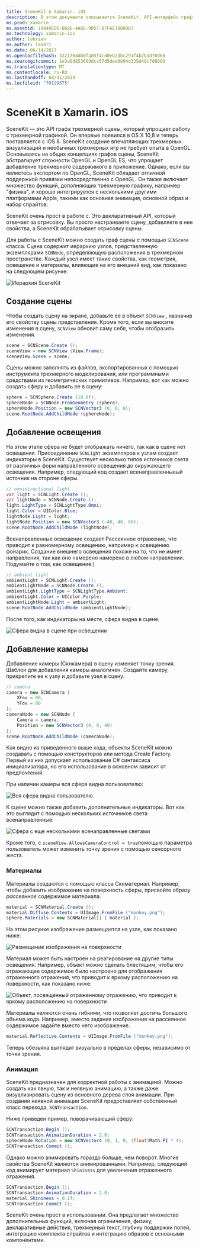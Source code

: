 ```yaml
---
title: SceneKit в Xamarin. iOS
description: В этом документе описывается SceneKit, API-интерфейс графа трехмерной сцены, который упрощает работу с трехмерной графикой за счет абстракции сложностей OpenGL.
ms.prod: xamarin
ms.assetid: 19049ED5-B68E-4A0E-9D57-B7FAE3BB8987
ms.technology: xamarin-ios
author: lobrien
ms.author: laobri
ms.date: 06/14/2017
ms.openlocfilehash: 3221764db0fa85f4cd0eb2dbc291f4b7b1d70d66
ms.sourcegitcommit: 1e3a0d853669dcc57d5dee0894d325d40c7d8009
ms.translationtype: MT
ms.contentlocale: ru-RU
ms.lasthandoff: 08/31/2019
ms.locfileid: "70199575"
---
```

# <a name="scenekit-in-xamarinios"></a>SceneKit в Xamarin. iOS

SceneKit — это API графа трехмерной сцены, который упрощает работу с трехмерной графикой. Он впервые появился в OS X 10,8 и теперь поставляется с iOS 8. SceneKit создание впечатляющих трехмерных визуализаций и необычных трехмерных игр не требует опыта в OpenGL. Основываясь на общих концепциях графов сцены, SceneKit абстрагирует сложности OpenGL и OpenGL ES, что упрощает добавление трехмерного содержимого в приложение. Однако, если вы являетесь экспертом по OpenGL, SceneKit обладает отличной поддержкой привязки непосредственно с OpenGL. Он также включает множество функций, дополняющих трехмерную графику, например "физика", и хорошо интегрируется с несколькими другими платформами Apple, такими как основная анимация, основной образ и набор спрайтов.

SceneKit очень прост в работе с. Это декларативный API, который отвечает за отрисовку. Вы просто настраиваете сцену, добавляете в нее свойства, а SceneKit обрабатывает отрисовку сцены.

Для работы с SceneKit можно создать граф сцены с помощью `SCNScene` класса. Сцена содержит иерархию узлов, представленную экземплярами `SCNNode`, определяющую расположения в трехмерном пространстве. Каждый узел имеет такие свойства, как геометрия, освещение и материалы, влияющие на его внешний вид, как показано на следующем рисунке:

![](scenekit-images/image7.png "Иерархия SceneKit")

## <a name="create-a-scene"></a>Создание сцены

Чтобы создать сцену на экране, добавьте ее в объект `SCNView` , назначив его свойству сцены представления. Кроме того, если вы вносите изменения в сцену, `SCNView` обновит саму себя, чтобы отобразить изменения.

```csharp
scene = SCNScene.Create ();
sceneView = new SCNView (View.Frame);
sceneView.Scene = scene;
```

Сцены можно заполнять из файлов, экспортированных с помощью инструмента трехмерного моделирования, или программными средствами из геометрических примитивов. Например, вот как можно создать сферу и добавить ее в сцену:

```csharp
sphere = SCNSphere.Create (10.0f);
sphereNode = SCNNode.FromGeometry (sphere);
sphereNode.Position = new SCNVector3 (0, 0, 0);
scene.RootNode.AddChildNode (sphereNode);
```

## <a name="adding-light"></a>Добавление освещения

На этом этапе сфера не будет отображать ничего, так как в сцене нет освещения. Присоединение `SCNLight` экземпляров к узлам создает индикаторы в SceneKit. Существует несколько типов источников света от различных форм направленного освещения до окружающего освещения. Например, следующий код создает всенаправленныеый источник на стороне сферы.

```csharp
// omnidirectional light
var light = SCNLight.Create ();
var lightNode = SCNNode.Create ();
light.LightType = SCNLightType.Omni;
light.Color = UIColor.Blue;
lightNode.Light = light;
lightNode.Position = new SCNVector3 (-40, 40, 60);
scene.RootNode.AddChildNode (lightNode);
```

Всенаправленные освещение создает Рассеянное отражение, что приводит к равномерному освещению, например к освещению фонарик. Создание внешнего освещения похоже на то, что не имеет направления, так как оно намерено намерено в любом направлении. Подумайте о том, как освещение:)

```csharp
// ambient light
ambientLight = SCNLight.Create ();
ambientLightNode = SCNNode.Create ();
ambientLight.LightType = SCNLightType.Ambient;
ambientLight.Color = UIColor.Purple;
ambientLightNode.Light = ambientLight;
scene.RootNode.AddChildNode (ambientLightNode);
```

После того, как индикаторы на месте, сфера видна в сцене.

![](scenekit-images/image8.png "Сфера видна в сцене при освещении")

## <a name="adding-a-camera"></a>Добавление камеры

Добавление камеры (Скнкамера) в сцену изменяет точку зрения. Шаблон для добавления камеры аналогичен. Создайте камеру, прикрепите ее к узлу и добавьте узел в сцену.

```csharp
// camera
camera = new SCNCamera {
    XFov = 80,
    YFov = 80
};
cameraNode = new SCNNode {
    Camera = camera,
    Position = new SCNVector3 (0, 0, 40)
};
scene.RootNode.AddChildNode (cameraNode);
```

Как видно из приведенного выше кода, объекты SceneKit можно создавать с помощью конструкторов или метода Create Factory. Первый из них допускает использование C# синтаксиса инициализатора, но его использование в основном зависит от предпочтений.

При наличии камеры вся сфера видна пользователю:

![](scenekit-images/image9.png "Вся сфера видна пользователю.")

К сцене можно также добавить дополнительные индикаторы. Вот как это выглядит с помощью нескольких источников света всенаправленные:

![](scenekit-images/image10.png "Сфера с еще несколькими всенаправленные светами")

Кроме того, с `sceneView.AllowsCameraControl = true`помощью параметра пользователь может изменить точку зрения с помощью сенсорного жеста.

### <a name="materials"></a>Материалы

Материалы создаются с помощью класса Скнматериал. Например, чтобы добавить изображение на поверхность сферы, присвойте образу *рассеянное* содержимое материала.

```csharp
material = SCNMaterial.Create ();
material.Diffuse.Contents = UIImage.FromFile ("monkey.png");
sphere.Materials = new SCNMaterial[] { material };
```

На этом рисунке изображение размещается на узле, как показано ниже:

![](scenekit-images/image11.png "Размещение изображения на поверхности")

Материал может быть настроен на реагирование на другие типы освещения. Например, объект можно сделать блестящим, чтобы его отражающее содержимое было настроено для отображения отраженного отражения, что приводит к яркому расположению на поверхности, как показано ниже:

![](scenekit-images/image12.png "Объект, посвященный отраженному отражению, что приводит к яркому расположению на поверхности")

Материалы являются очень гибкими, что позволяет достичь большого объема кода. Например, вместо задания изображения на рассеянное содержимое задайте вместо него изображение.

```csharp
material.Reflective.Contents = UIImage.FromFile ("monkey.png");
```

Теперь обезьяна выглядит визуально в пределах сферы, независимо от точки зрения.

### <a name="animation"></a>Анимация

SceneKit предназначен для корректной работы с анимацией. Можно создать как явную, так и неявную анимацию, а также даже визуализировать сцену из основного дерева слоя анимации. При создании неявной анимации SceneKit предоставляет собственный класс перехода, `SCNTransaction`.

Ниже приведен пример, поворачивающий сферу:

```csharp
SCNTransaction.Begin ();
SCNTransaction.AnimationDuration = 2.0;
sphereNode.Rotation = new SCNVector4 (0, 1, 0, (float)Math.PI * 4);
SCNTransaction.Commit ();
```

Однако можно анимировать гораздо больше, чем поворот. Многие свойства SceneKit являются анимированными. Например, следующий код анимирует материал `Shininess` для увеличения отраженного отражения.

```csharp
SCNTransaction.Begin ();
SCNTransaction.AnimationDuration = 2.0;
material.Shininess = 0.1f;
SCNTransaction.Commit ();
```

SceneKit очень прост в использовании. Она предлагает множество дополнительных функций, включая ограничения, физику, декларативные действия, трехмерный текст, глубину поддержки полей, интеграцию комплекта спрайтов и интеграцию образов с основными компонентами.
